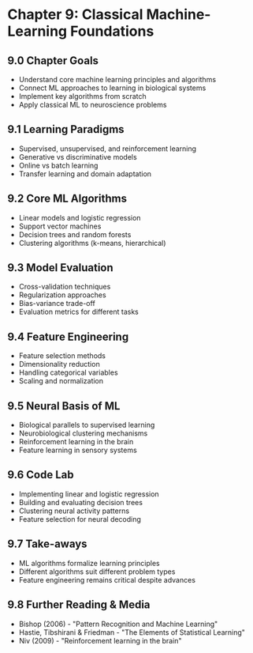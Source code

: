 # Chapter 9: Classical Machine-Learning Foundations

## 9.0 Chapter Goals
- Understand core machine learning principles and algorithms
- Connect ML approaches to learning in biological systems
- Implement key algorithms from scratch
- Apply classical ML to neuroscience problems

## 9.1 Learning Paradigms
- Supervised, unsupervised, and reinforcement learning
- Generative vs discriminative models
- Online vs batch learning
- Transfer learning and domain adaptation

## 9.2 Core ML Algorithms
- Linear models and logistic regression
- Support vector machines
- Decision trees and random forests
- Clustering algorithms (k-means, hierarchical)

## 9.3 Model Evaluation
- Cross-validation techniques
- Regularization approaches
- Bias-variance trade-off
- Evaluation metrics for different tasks

## 9.4 Feature Engineering
- Feature selection methods
- Dimensionality reduction
- Handling categorical variables
- Scaling and normalization

## 9.5 Neural Basis of ML
- Biological parallels to supervised learning
- Neurobiological clustering mechanisms
- Reinforcement learning in the brain
- Feature learning in sensory systems

## 9.6 Code Lab
- Implementing linear and logistic regression
- Building and evaluating decision trees
- Clustering neural activity patterns
- Feature selection for neural decoding

## 9.7 Take-aways
- ML algorithms formalize learning principles
- Different algorithms suit different problem types
- Feature engineering remains critical despite advances

## 9.8 Further Reading & Media
- Bishop (2006) - "Pattern Recognition and Machine Learning"
- Hastie, Tibshirani & Friedman - "The Elements of Statistical Learning"
- Niv (2009) - "Reinforcement learning in the brain"